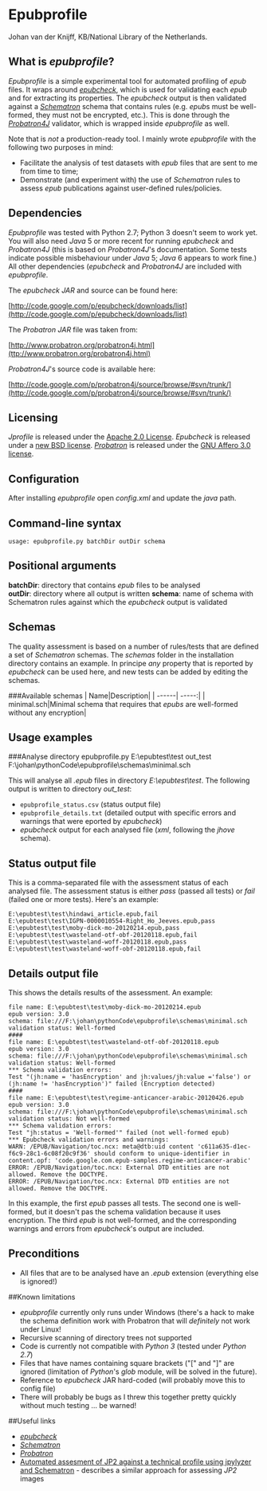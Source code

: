 # Epubprofile
Johan van der Knijff, KB/National Library of the Netherlands.

## What is *epubprofile*?
*Epubprofile* is a simple experimental tool for automated profiling of *epub* files. It wraps around [*epubcheck*](http://code.google.com/p/epubcheck/), which is used for validating each *epub* and for extracting its properties. The *epubcheck* output is then validated against a  [*Schematron*](http://en.wikipedia.org/wiki/Schematron) schema that contains rules (e.g. *epub*s must be well-formed, they must not be encrypted, etc.). This is done through the [*Probatron4J*](http://www.probatron.org/) validator, which is wrapped inside *epubprofile* as well.

Note that is *not* a production-ready tool. I mainly wrote *epubprofile* with the following two purposes in mind:

- Facilitate the analysis of test datasets with *epub* files that are sent to me from time to time;
- Demonstrate (and experiment with) the use of *Schematron* rules to assess *epub* publications against user-defined rules/policies. 

## Dependencies
*Epubprofile* was tested with Python 2.7; Python 3 doesn't seem to work yet. You will also need *Java* 5 or more recent for running *epubcheck* and *Probatron4J* (this is based on *Probatron4J*'s documentation. Some tests indicate possible misbehaviour under *Java* 5;  *Java* 6 appears to work fine.) All other dependencies (*epubcheck* and *Probatron4J* are included with *epubprofile*. 

The *epubcheck* *JAR* and source can be found here:

[http://code.google.com/p/epubcheck/downloads/list](http://code.google.com/p/epubcheck/downloads/list)

The *Probatron* *JAR* file was taken from:

[http://www.probatron.org/probatron4j.html](ttp://www.probatron.org/probatron4j.html)

*Probatron4J*'s source code is available here:

[http://code.google.com/p/probatron4j/source/browse/#svn/trunk/](http://code.google.com/p/probatron4j/source/browse/#svn/trunk/)

## Licensing
*Jprofile* is released under the [Apache 2.0 License](http://www.apache.org/licenses/LICENSE-2.0). *Epubcheck* is released under a [new BSD license](http://opensource.org/licenses/BSD-3-Clause). [*Probatron*](http://www.probatron.org/) is released under the [GNU Affero 3.0 license](http://www.gnu.org/licenses/agpl-3.0.html).

## Configuration
After installing *epubprofile* open *config.xml* and update the *java* path.
<!--
Just unzip the contents of *jprofile_x.y.z_win32.zip* to any empty directory. Then open the configuration file ('*config.xml*') in a text editor and update the value of *java* to the location of *java* on your PC if needed.
-->

## Command-line syntax

    usage: epubprofile.py batchDir outDir schema

## Positional arguments

**batchDir**: directory that contains *epub* files to be analysed  
**outDir**: directory where all output is written
**schema**: name of schema with Schematron rules against which the *epubcheck* output is validated 

## Schemas
The quality assessment is based on a number of rules/tests that are defined a set of *Schematron* schemas. The *schemas* folder in the installation directory contains an example. In principe *any* property that is reported by *epubcheck* can be used here, and new tests can be added by editing the schemas.   
 
###Available schemas
| Name|Description|
| ------| -----:|
| minimal.sch|Minimal schema that requires that *epubs* are well-formed without any encryption|


## Usage examples

###Analyse directory
    epubprofile.py E:\epubtest\test out_test  F:\johan\pythonCode\epubprofile\schemas\minimal.sch

This will analyse all *.epub* files in directory *E:\epubtest\test*. The following output is written to directory *out_test*:

- `epubprofile_status.csv` (status output file)
- `epubprofile_details.txt` (detailed output with specific errors and warnings that were eported by *epubcheck*)
-  *epubcheck* output for each analysed file (*xml*, following the *jhove* schema).

## Status output file
This is a comma-separated file with the assessment status of each analysed file. The assessment status is either *pass* (passed all tests) or *fail* (failed one or more tests). Here's an example:


    E:\epubtest\test\hindawi_article.epub,fail
    E:\epubtest\test\IGPN-0000010554-Right_Ho_Jeeves.epub,pass
    E:\epubtest\test\moby-dick-mo-20120214.epub,pass
    E:\epubtest\test\wasteland-otf-obf-20120118.epub,fail
    E:\epubtest\test\wasteland-woff-20120118.epub,pass
    E:\epubtest\test\wasteland-woff-obf-20120118.epub,fail


## Details output file
This shows the details results of the assessment. An example:

    file name: E:\epubtest\test\moby-dick-mo-20120214.epub
    epub version: 3.0
    schema: file:///F:\johan\pythonCode\epubprofile\schemas\minimal.sch
    validation status: Well-formed
    ####
    file name: E:\epubtest\test\wasteland-otf-obf-20120118.epub
    epub version: 3.0
    schema: file:///F:\johan\pythonCode\epubprofile\schemas\minimal.sch
    validation status: Well-formed
    *** Schema validation errors:
    Test "(jh:name = 'hasEncryption' and jh:values/jh:value ='false') or (jh:name != 'hasEncryption')" failed (Encryption detected)
    ####
    file name: E:\epubtest\test\regime-anticancer-arabic-20120426.epub
    epub version: 3.0
    schema: file:///F:\johan\pythonCode\epubprofile\schemas\minimal.sch
    validation status: Not well-formed
    *** Schema validation errors:
    Test "jh:status = 'Well-formed'" failed (not well-formed epub)
    *** Epubcheck validation errors and warnings:
    WARN: /EPUB/Navigation/toc.ncx: meta@dtb:uid content 'c611a635-d1ec-f6c9-28c1-6c08f20c9f36' should conform to unique-identifier in content.opf: 'code.google.com.epub-samples.regime-anticancer-arabic'
    ERROR: /EPUB/Navigation/toc.ncx: External DTD entities are not allowed. Remove the DOCTYPE.
    ERROR: /EPUB/Navigation/toc.ncx: External DTD entities are not allowed. Remove the DOCTYPE.


In this example, the first *epub* passes all tests. The second one is well-formed, but it doesn't pas the schema validation because it uses encryption. The third *epub* is not well-formed, and the corresponding warnings and errors from *epubcheck*'s output are included.

## Preconditions
- All files that are to be analysed have an *.epub* extension (everything else is ignored!)


##Known limitations
- *epubprofile* currently only runs under Windows (there's a hack to make the schema definition work with Probatron that will *definitely* not work under Linux!
- Recursive scanning of directory trees not supported
- Code is currently not compatible with *Python 3* (tested under *Python 2.7*)
- Files that have names containing square brackets ("[" and "]" are ignored (limitation of *Python*'s *glob* module, will be solved in the future).
- Reference to *epubcheck* JAR hard-coded (will probably move this to config file)
- There will probably be bugs as I threw this together pretty quickly without much testing ... be warned!

##Useful links
- [*epubcheck*](http://code.google.com/p/epubcheck/)
- [*Schematron*](http://en.wikipedia.org/wiki/Schematron)
- [*Probatron*](http://www.probatron.org/)
- [Automated assesment of JP2 against a technical profile using jpylyzer and Schematron](http://www.openplanetsfoundation.org/blogs/2012-09-04-automated-assessment-jp2-against-technical-profile) - describes a similar approach for assessing *JP2* images


